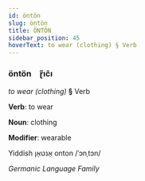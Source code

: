 ```yaml
---
id: öntön
slug: öntön
title: ÖNTÖN
sidebar_position: 45
hoverText: to wear (clothing) § Verb
---
```


### öntön&emsp;<span kind="abugida">ɽ̃ıc̃ı</span>

*to wear (clothing)* **§** Verb

**Verb**: to wear

**Noun**: clothing

**Modifier**: wearable

Yiddish אָנטאָן onton /ˈɔnˌtɔn/

*Germanic Language Family*